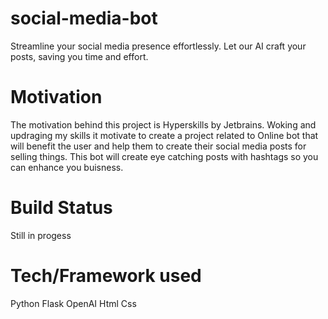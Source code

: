 # social-media-bot
Streamline your social media presence effortlessly. Let our AI craft your posts, saving you time and effort.
# Motivation
The motivation behind this project is Hyperskills by Jetbrains. Woking and updraging my skills it motivate to create a project related to Online bot that will benefit the user and help them to create their social media posts for selling things. This bot will create eye catching posts with hashtags so you can enhance you buisness.
# Build Status
Still in progess
# Tech/Framework used
Python
Flask
OpenAI
Html
Css

